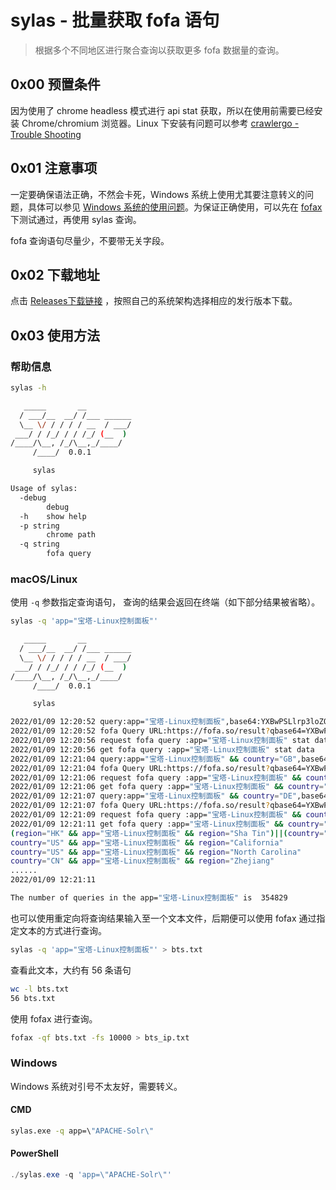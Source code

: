 # sylas - 批量获取 fofa 语句

> 根据多个不同地区进行聚合查询以获取更多 fofa 数据量的查询。  

## 0x00 预置条件

因为使用了 chrome headless 模式进行 api stat 获取，所以在使用前需要已经安装 Chrome/chromium 浏览器。Linux 下安装有问题可以参考 [crawlergo - Trouble Shooting](https://github.com/Qianlitp/crawlergo/blob/master/README_zh-cn.md#trouble-shooting)

## 0x01 注意事项

一定要确保语法正确，不然会卡死，Windows 系统上使用尤其要注意转义的问题，具体可以参见 [Windows 系统的使用问题](https://fofax.xiecat.fun/faq/#windows-%E7%B3%BB%E7%BB%9F%E7%9A%84%E4%BD%BF%E7%94%A8%E9%97%AE%E9%A2%98)。为保证正确使用，可以先在 [fofax](https://github.com/xiecat/fofax/) 下测试通过，再使用 sylas 查询。

fofa 查询语句尽量少，不要带无关字段。

## 0x02 下载地址

点击 [Releases下载链接](https://github.com/xiecat/sylas/releases) ，按照自己的系统架构选择相应的发行版本下载。

## 0x03 使用方法

### 帮助信息

```bash
sylas -h

   _____       __
  / ___/__  __/ /___ ______
  \__ \/ / / / / __  / ___/
 ___/ / /_/ / / /_/ (__  )
/____/\__, /_/\__,_/____/
     /____/  0.0.1

	 sylas

Usage of sylas:
  -debug
    	debug
  -h	show help
  -p string
    	chrome path
  -q string
    	fofa query
```

### macOS/Linux

使用 `-q` 参数指定查询语句， 查询的结果会返回在终端（如下部分结果被省略）。

```bash
sylas -q 'app="宝塔-Linux控制面板"'

   _____       __
  / ___/__  __/ /___ ______
  \__ \/ / / / / __  / ___/
 ___/ / /_/ / / /_/ (__  )
/____/\__, /_/\__,_/____/
     /____/  0.0.1

	 sylas

2022/01/09 12:20:52 query:app="宝塔-Linux控制面板",base64:YXBwPSLlrp3loZQtTGludXjmjqfliLbpnaLmnb8i
2022/01/09 12:20:52 fofa Query URL:https://fofa.so/result?qbase64=YXBwPSLlrp3loZQtTGludXjmjqfliLbpnaLmnb8i
2022/01/09 12:20:56 request fofa query :app="宝塔-Linux控制面板" stat data
2022/01/09 12:20:56 get fofa query :app="宝塔-Linux控制面板" stat data
2022/01/09 12:21:04 query:app="宝塔-Linux控制面板" && country="GB",base64:YXBwPSLlrp3loZQtTGludXjmjqfliLbpnaLmnb8iICYmIGNvdW50cnk9IkdCIg==
2022/01/09 12:21:04 fofa Query URL:https://fofa.so/result?qbase64=YXBwPSLlrp3loZQtTGludXjmjqfliLbpnaLmnb8iICYmIGNvdW50cnk9IkdCIg==
2022/01/09 12:21:06 request fofa query :app="宝塔-Linux控制面板" && country="GB" stat data
2022/01/09 12:21:06 get fofa query :app="宝塔-Linux控制面板" && country="GB" stat data
2022/01/09 12:21:07 query:app="宝塔-Linux控制面板" && country="DE",base64:YXBwPSLlrp3loZQtTGludXjmjqfliLbpnaLmnb8iICYmIGNvdW50cnk9IkRFIg==
2022/01/09 12:21:07 fofa Query URL:https://fofa.so/result?qbase64=YXBwPSLlrp3loZQtTGludXjmjqfliLbpnaLmnb8iICYmIGNvdW50cnk9IkRFIg==
2022/01/09 12:21:09 request fofa query :app="宝塔-Linux控制面板" && country="DE" stat data
2022/01/09 12:21:11 get fofa query :app="宝塔-Linux控制面板" && country="DE" stat data
(region="HK" && app="宝塔-Linux控制面板" && region="Sha Tin")||(country="US" && app="宝塔-Linux控制面板" && region="Virginia")||(country="CN" && app="宝塔-Linux控制面板" && region="Shaanxi")||(app="宝塔-Linux控制面板" && country="AE")
country="US" && app="宝塔-Linux控制面板" && region="California"
country="US" && app="宝塔-Linux控制面板" && region="North Carolina"
country="CN" && app="宝塔-Linux控制面板" && region="Zhejiang"
......
2022/01/09 12:21:11

The number of queries in the app="宝塔-Linux控制面板" is  354829
```

也可以使用重定向将查询结果输入至一个文本文件，后期便可以使用 fofax 通过指定文本的方式进行查询。

```bash
sylas -q 'app="宝塔-Linux控制面板"' > bts.txt
```

查看此文本，大约有 56 条语句

```bash
wc -l bts.txt
56 bts.txt
```

使用 fofax 进行查询。

```bash
fofax -qf bts.txt -fs 10000 > bts_ip.txt
```

### Windows

Windows 系统对引号不太友好，需要转义。

#### CMD

```cmd
sylas.exe -q app=\"APACHE-Solr\"
```

#### PowerShell

```powershell
./sylas.exe -q 'app=\"APACHE-Solr\"'
```
